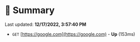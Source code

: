 # 📖 Summary
Last updated: **12/17/2022, 3:57:40 PM**

- `GET` [https://google.com](https://google.com) - **Up** (153ms)
